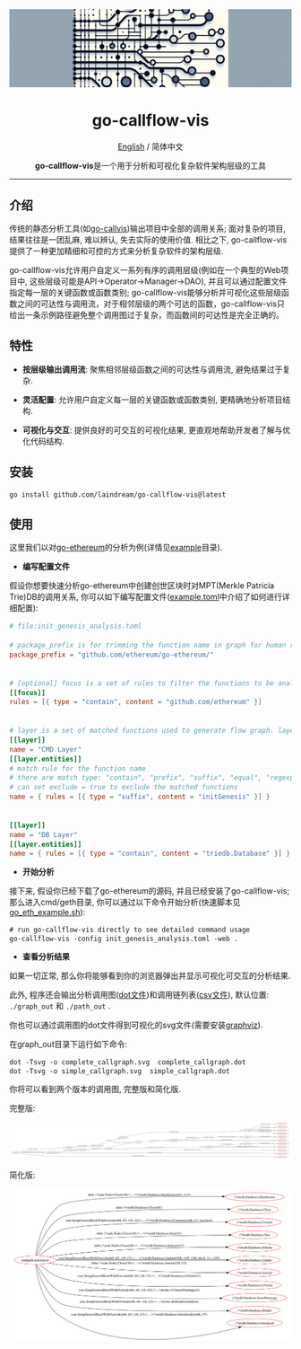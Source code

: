 <div align="center">

<img src="docs/image/header-cover.jpg" alt="icon"/>

<h1 align="center">go-callflow-vis</h1>

[English](README.md) / 简体中文

<p align="center"><b>go-callflow-vis</b>是一个用于分析和可视化复杂软件架构层级的工具</p>

---

</div>

## 介绍

传统的静态分析工具(如[go-callvis](https://github.com/ondrajz/go-callvis))输出项目中全部的调用关系; 面对复杂的项目, 结果往往是一团乱麻, 难以辨认, 失去实际的使用价值. 相比之下, go-callflow-vis提供了一种更加精细和可控的方式来分析复杂软件的架构层级.

go-callflow-vis允许用户自定义一系列有序的调用层级(例如在一个典型的Web项目中, 这些层级可能是API->Operator->Manager->DAO), 并且可以通过配置文件指定每一层的关键函数或函数类别; go-callflow-vis能够分析并可视化这些层级函数之间的可达性与调用流，对于相邻层级的两个可达的函数，go-callflow-vis只给出一条示例路径避免整个调用图过于复杂，而函数间的可达性是完全正确的。

## 特性

- **按层级输出调用流**: 聚焦相邻层级函数之间的可达性与调用流, 避免结果过于复杂.

- **灵活配置**: 允许用户自定义每一层的关键函数或函数类别, 更精确地分析项目结构.

- **可视化与交互**: 提供良好的可交互的可视化结果, 更直观地帮助开发者了解与优化代码结构.

## 安装

```shell
go install github.com/laindream/go-callflow-vis@latest
```

## 使用

这里我们以对[go-ethereum](https://github.com/ethereum/go-ethereum)的分析为例(详情见[example](example)目录).

- **编写配置文件**

假设你想要快速分析go-ethereum中创建创世区块时对MPT(Merkle Patricia Trie)DB的调用关系, 你可以如下编写配置文件([example.toml](example.toml)中介绍了如何进行详细配置):

```toml
# file:init_genesis_analysis.toml

# package_prefix is for trimming the function name in graph for human readability
package_prefix = "github.com/ethereum/go-ethereum/"


# [optional] focus is a set of rules to filter the functions to be analyzed
[[focus]]
rules = [{ type = "contain", content = "github.com/ethereum" }]


# layer is a set of matched functions used to generate flow graph. layers must be defined in order.
[[layer]]
name = "CMD Layer"
[[layer.entities]]
# match rule for the function name
# there are match type: "contain", "prefix", "suffix", "equal", "regexp", default to use "equal" if not set type
# can set exclude = true to exclude the matched functions
name = { rules = [{ type = "suffix", content = "initGenesis" }] }


[[layer]]
name = "DB Layer"
[[layer.entities]]
name = { rules = [{ type = "contain", content = "triedb.Database" }] }
```

- **开始分析**

接下来, 假设你已经下载了go-ethereum的源码, 并且已经安装了go-callflow-vis; 那么进入cmd/geth目录, 你可以通过以下命令开始分析(快速脚本见[go_eth_example.sh](example/go_eth_example.sh)):

```shell
# run go-callflow-vis directly to see detailed command usage
go-callflow-vis -config init_genesis_analysis.toml -web .
```

- **查看分析结果**

如果一切正常, 那么你将能够看到你的浏览器弹出并显示可视化可交互的分析结果.

此外, 程序还会输出分析调用图([dot文件](example/graph_out))和调用链列表([csv文件](example/path_out)), 默认位置: `./graph_out` 和 `./path_out` .

你也可以通过调用图的dot文件得到可视化的svg文件(需要安装[graphviz](https://graphviz.org/)).

在graph_out目录下运行如下命令:

```shell
dot -Tsvg -o complete_callgraph.svg  complete_callgraph.dot
dot -Tsvg -o simple_callgraph.svg  simple_callgraph.dot
```

你将可以看到两个版本的调用图, 完整版和简化版.

完整版:

![complete_callgraph](example/graph_out/complete_callgraph.svg)

简化版:

![simple_callgraph](example/graph_out/simple_callgraph.svg)
